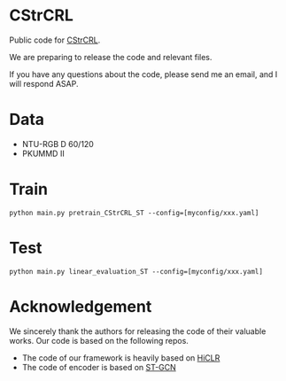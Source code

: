 # CStrCRL
Public code for [CStrCRL](https://ieeexplore.ieee.org/document/10239180).

We are preparing to release the code and relevant files. 

If you have any questions about the code, please send me an email, and I will respond ASAP. 

# Data
* NTU-RGB D 60/120
* PKUMMD II

# Train
`python main.py pretrain_CStrCRL_ST --config=[myconfig/xxx.yaml] `

# Test

`python main.py linear_evaluation_ST --config=[myconfig/xxx.yaml] `

# Acknowledgement

We sincerely thank the authors for releasing the code of their valuable works. Our code is based on the following repos.
* The code of our framework is heavily based on [HiCLR](https://github.com/JHang2020/HiCLR)
* The code of encoder is based on [ST-GCN](https://github.com/yysijie/st-gcn/blob/master/OLD_README.md)
